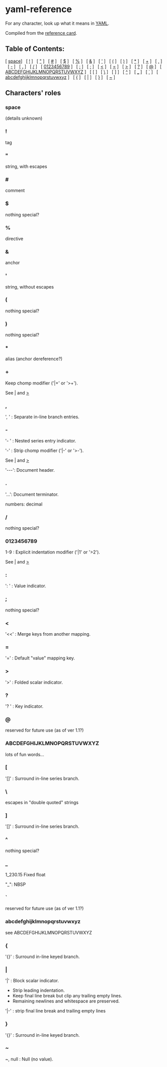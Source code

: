 # yaml-reference


For any character, look up what it means in [YAML](http://yaml.org/).

Compiled from the [reference card](http://www.yaml.org/refcard.html).

## Table of Contents:
[ <a href="#space">space</a>] &nbsp;
[ <a href="#bang">!</a> ] &nbsp;
[ <a href="#quot">"</a> ] &nbsp;
[ <a href="#hash">\#</a> ] &nbsp;
[ <a href="#dollar">$</a> ] &nbsp;
[ <a href="#percent">%</a> ] &nbsp;
[ <a href="#amp">&amp;</a> ] &nbsp;
[ <a href="#apos">'</a> ] &nbsp;
[ <a href="#lparen">(</a> ] &nbsp;
[ <a href="#rparen">)</a> ] &nbsp;
[ <a href="#asterisk">*</a> ] &nbsp;
[ <a href="#plus">+</a> ] &nbsp;
[ <a href="#comma">,</a> ] &nbsp;
[ <a href="#dash">-</a> ] &nbsp;
[ <a href="#dot">.</a> ] &nbsp;
[ <a href="#slash">/</a> ] &nbsp;
[ <a href="#digit">0123456789</a> ] &nbsp;
[ <a href="#colon">:</a> ] &nbsp;
[ <a href="#semicolon">;</a> ] &nbsp;
[ <a href="#lt">&lt;</a> ] &nbsp;
[ <a href="#equal">=</a> ] &nbsp;
[ <a href="#gt">&gt;</a> ] &nbsp;
[ <a href="#question">?</a> ] &nbsp;
[ <a href="#at">@</a> ] &nbsp;
[ <a href="#uppercase">ABCDEFGHIJKLMNOPQRSTUVWXYZ</a> ] &nbsp;
[ <a href="#lbracket">[</a> ] &nbsp;
[ <a href="#backslash">\\</a> ] &nbsp;
[ <a href="#rbracket">]</a> ] &nbsp;
[ <a href="#caret">^</a> ] &nbsp;
[ <a href="#underscore">_</a> ] &nbsp;
[ <a href="#backquote">`</a> ] &nbsp;
[ <a href="#lowercase">abcdefghijklmnopqrstuvwxyz</a> ] &nbsp;
[ <a href="#lbrace">{</a> ] &nbsp;
[ <a href="#pipe">|</a> ] &nbsp;
[ <a href="#rbrace">}</a> ] &nbsp;
[ <a href="#tilde">~</a> ] &nbsp;

## Characters' roles 

### space

(details unknown)

### <a name="bang">!</a>

tag

### <a name="quot">"</a>

string, with escapes

### <a name="hash">\#</a> #

comment

### <a name="dollar">$</a>

nothing special?

### <a name="percent">%</a>

directive

### <a name="amp">&amp;</a>

anchor

### <a name="apos">'</a>

string, without escapes

### <a name="lparen">(</a>

nothing special?

### <a name="rparen">)</a>

nothing special?

### <a name="asterisk">*</a>

alias (anchor dereference?)

### <a name="plus">+</a>

Keep chomp modifier ('|+' or '>+').

See [|](#pipe) and [&gt;](#gt)

### <a name="comma">,</a>

', ' : Separate in-line branch entries.

### <a name="dash">-</a>

'- ' : Nested series entry indicator.

'-'  : Strip chomp modifier ('|-' or '>-').

See [|](#pipe) and [&gt;](#gt)

'---': Document header.

### <a name="dot">.</a>

'...': Document terminator.

numbers: decimal

### <a name="slash">/</a>

nothing special?

### <a name="digit">0123456789</a>

1-9  : Explicit indentation modifier ('|1' or '>2').

See [|](#pipe) and [&gt;](#gt)

### <a name="colon">:</a>

': ' : Value indicator.

### <a name="semicolon">;</a>

nothing special?

### <a name="lt">&lt;</a>

'<<' : Merge keys from another mapping.

### <a name="equal">=</a>

'='  : Default "value" mapping key.

### <a name="gt">&gt;</a>

'>'  : Folded scalar indicator.

### <a name="question">?</a>

'? ' : Key indicator.

### <a name="at">@</a>

reserved for future use (as of ver 1.1?)

### <a name="uppercase">ABCDEFGHIJKLMNOPQRSTUVWXYZ</a>

lots of fun words...

### <a name="lbracket">[</a>

'[]' : Surround in-line series branch.

### <a name="backslash">\\</a>

escapes in "double quoted" strings

### <a name="rbracket">]</a>

'[]' : Surround in-line series branch.

### <a name="caret">^</a>

nothing special?

### <a name="underscore">_</a>

1_230.15 Fixed float

"\_": NBSP

### <a name="backquote">`</a>

reserved for future use (as of ver 1.1?)

### <a name="lowercase">abcdefghijklmnopqrstuvwxyz</a>

see ABCDEFGHIJKLMNOPQRSTUVWXYZ

### <a name="lbrace">{</a>

'{}' : Surround in-line keyed branch.

### <a name="pipe">|</a>

'|'  : Block scalar indicator.

- Strip leading indentation.
- Keep final line break but clip any trailing empty lines.
- Remaining newlines and whitespace are preserved.

'|-' : strip final line break and trailing empty lines

### <a name="rbrace">}</a>

'{}' : Surround in-line keyed branch.

### <a name="tilde">~</a>

~, null : Null (no value).

